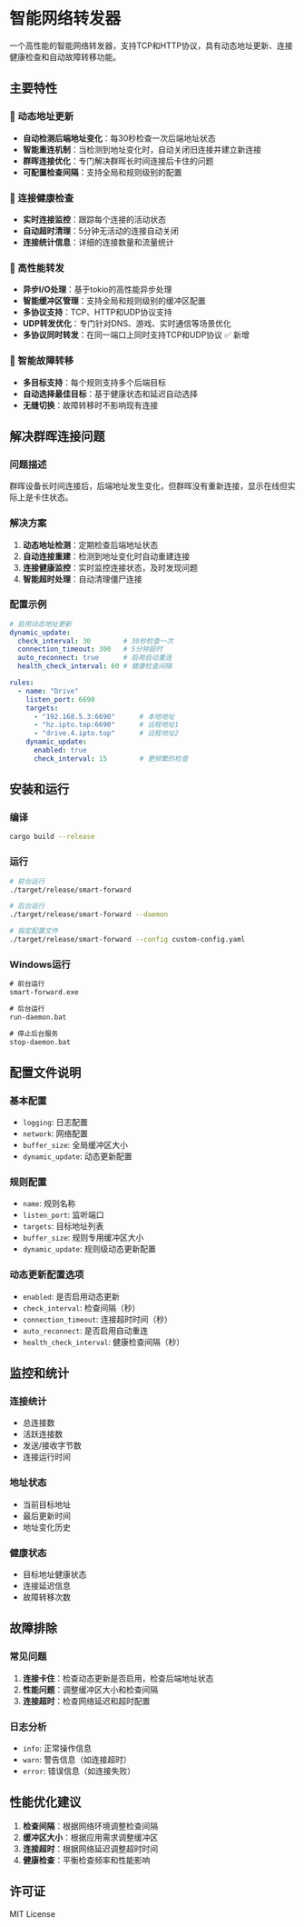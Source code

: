 # 智能网络转发器

一个高性能的智能网络转发器，支持TCP和HTTP协议，具有动态地址更新、连接健康检查和自动故障转移功能。

## 主要特性

### 🔄 动态地址更新
- **自动检测后端地址变化**：每30秒检查一次后端地址状态
- **智能重连机制**：当检测到地址变化时，自动关闭旧连接并建立新连接
- **群晖连接优化**：专门解决群晖长时间连接后卡住的问题
- **可配置检查间隔**：支持全局和规则级别的配置

### 🏥 连接健康检查
- **实时连接监控**：跟踪每个连接的活动状态
- **自动超时清理**：5分钟无活动的连接自动关闭
- **连接统计信息**：详细的连接数量和流量统计

### 🚀 高性能转发
- **异步I/O处理**：基于tokio的高性能异步处理
- **智能缓冲区管理**：支持全局和规则级别的缓冲区配置
- **多协议支持**：TCP、HTTP和UDP协议支持
- **UDP转发优化**：专门针对DNS、游戏、实时通信等场景优化
- **多协议同时转发**：在同一端口上同时支持TCP和UDP协议 ✅ 新增

### 🔧 智能故障转移
- **多目标支持**：每个规则支持多个后端目标
- **自动选择最佳目标**：基于健康状态和延迟自动选择
- **无缝切换**：故障转移时不影响现有连接

## 解决群晖连接问题

### 问题描述
群晖设备长时间连接后，后端地址发生变化，但群晖没有重新连接，显示在线但实际上是卡住状态。

### 解决方案
1. **动态地址检测**：定期检查后端地址状态
2. **自动连接重建**：检测到地址变化时自动重建连接
3. **连接健康监控**：实时监控连接状态，及时发现问题
4. **智能超时处理**：自动清理僵尸连接

### 配置示例
```yaml
# 启用动态地址更新
dynamic_update:
  check_interval: 30        # 30秒检查一次
  connection_timeout: 300   # 5分钟超时
  auto_reconnect: true      # 启用自动重连
  health_check_interval: 60 # 健康检查间隔

rules:
  - name: "Drive"
    listen_port: 6690
    targets:
      - "192.168.5.3:6690"      # 本地地址
      - "hz.ipto.top:6690"      # 远程地址1
      - "drive.4.ipto.top"      # 远程地址2
    dynamic_update:
      enabled: true
      check_interval: 15        # 更频繁的检查
```

## 安装和运行

### 编译
```bash
cargo build --release
```

### 运行
```bash
# 前台运行
./target/release/smart-forward

# 后台运行
./target/release/smart-forward --daemon

# 指定配置文件
./target/release/smart-forward --config custom-config.yaml
```

### Windows运行
```cmd
# 前台运行
smart-forward.exe

# 后台运行
run-daemon.bat

# 停止后台服务
stop-daemon.bat
```

## 配置文件说明

### 基本配置
- `logging`: 日志配置
- `network`: 网络配置
- `buffer_size`: 全局缓冲区大小
- `dynamic_update`: 动态更新配置

### 规则配置
- `name`: 规则名称
- `listen_port`: 监听端口
- `targets`: 目标地址列表
- `buffer_size`: 规则专用缓冲区大小
- `dynamic_update`: 规则级动态更新配置

### 动态更新配置选项
- `enabled`: 是否启用动态更新
- `check_interval`: 检查间隔（秒）
- `connection_timeout`: 连接超时时间（秒）
- `auto_reconnect`: 是否启用自动重连
- `health_check_interval`: 健康检查间隔（秒）

## 监控和统计

### 连接统计
- 总连接数
- 活跃连接数
- 发送/接收字节数
- 连接运行时间

### 地址状态
- 当前目标地址
- 最后更新时间
- 地址变化历史

### 健康状态
- 目标地址健康状态
- 连接延迟信息
- 故障转移次数

## 故障排除

### 常见问题
1. **连接卡住**：检查动态更新是否启用，检查后端地址状态
2. **性能问题**：调整缓冲区大小和检查间隔
3. **连接超时**：检查网络延迟和超时配置

### 日志分析
- `info`: 正常操作信息
- `warn`: 警告信息（如连接超时）
- `error`: 错误信息（如连接失败）

## 性能优化建议

1. **检查间隔**：根据网络环境调整检查间隔
2. **缓冲区大小**：根据应用需求调整缓冲区
3. **连接超时**：根据网络延迟调整超时时间
4. **健康检查**：平衡检查频率和性能影响

## 许可证

MIT License